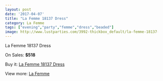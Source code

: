 ```yaml
---
layout: post
date: '2017-04-07'
title: "La Femme 18137 Dress"
category: La Femme
tags: ["evening","party","femme","dress","beaded"]
image: http://www.lustparties.com/3992-thickbox_default/la-femme-18137-dress.jpg
---
```

La Femme 18137 Dress

On Sales: **$518**
<a href="https://www.lustparties.com/en/la-femme/1322-la-femme-18137-dress.html"><amp-img layout="responsive" width="600" height="600" src="//www.lustparties.com/3992-thickbox_default/la-femme-18137-dress.jpg" alt="La Femme 18137 Dress 0" /></a>
<a href="https://www.lustparties.com/en/la-femme/1322-la-femme-18137-dress.html"><amp-img layout="responsive" width="600" height="600" src="//www.lustparties.com/3995-thickbox_default/la-femme-18137-dress.jpg" alt="La Femme 18137 Dress 1" /></a>
<a href="https://www.lustparties.com/en/la-femme/1322-la-femme-18137-dress.html"><amp-img layout="responsive" width="600" height="600" src="//www.lustparties.com/3994-thickbox_default/la-femme-18137-dress.jpg" alt="La Femme 18137 Dress 2" /></a>
<a href="https://www.lustparties.com/en/la-femme/1322-la-femme-18137-dress.html"><amp-img layout="responsive" width="600" height="600" src="//www.lustparties.com/3993-thickbox_default/la-femme-18137-dress.jpg" alt="La Femme 18137 Dress 3" /></a>

Buy it: [La Femme 18137 Dress](https://www.lustparties.com/en/la-femme/1322-la-femme-18137-dress.html "La Femme 18137 Dress")

View more: [La Femme](https://www.lustparties.com/en/4-la-femme "La Femme")